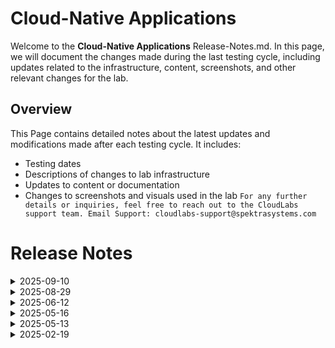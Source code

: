 # Cloud-Native Applications

Welcome to the **Cloud-Native Applications** Release-Notes.md. In this page, we will document the changes made during the last testing cycle, including updates related to the infrastructure, content, screenshots, and other relevant changes for the lab.

## Overview
This Page contains detailed notes about the latest updates and modifications made after each testing cycle. It includes:
- Testing dates
- Descriptions of changes to lab infrastructure
- Updates to content or documentation
- Changes to screenshots and visuals used in the lab
`For any further details or inquiries, feel free to reach out to the CloudLabs support team. Email Support: cloudlabs-support@spektrasystems.com`

# Release Notes

<details>
  <summary>2025-09-10</summary>

## Release Date: 2025-09-10

### Summary of Changes

- The lab has been successfully tested, and the lab content along with validations have been reviewed and updated.

### Testing Notes

- **Testing Date**: 2025-09-10

### Testing Scope 

- Performed end to end lab testing and all validations were successful, updated lab guide for better clarity.

</details>

<details>
  <summary>2025-08-29</summary>

## Release Date: 2025-08-29

### Summary of Changes

Minor updates, including clearer UI screenshots and refined instructions for improved clarity and accuracy.   

### Infrastructure Changes

N/A

### Content Changes

N/A

### Screenshot Updates

- **Minor updates**: 

    - **Updated UI Screenshots**: Replaced screenshots to match the latest user interface.
    - **Instruction Refinements**:Added clear instructions.

### Testing Notes

- **Testing Date**: 2025-08-29

### Testing Scope 

 Conducted end-to-end architecture validation, cost estimation checks, and prerequisite verification.

---
</details>
<details>
  <summary>2025-06-12</summary>
### Release Date: 2025-05-16
- **Testing Date**: 2025-06-12
## Infrastructure Changes
NA
## Content Changes
- **Change**: Minor UI Changes and instructions updated.
## Screenshot Updates
- **Change**: Screenshots are udpated.
## Testing Notes
- **Testing Date**: 2025-06-12
- **Issues Found**: NA
- **Resolved Issues**: NA
---
</details>
<details>
  <summary>2025-05-16</summary>
### Release Date: 2025-05-16
- **Testing Date**: 2025-05-16
## Infrastructure Changes
NA
## Content Changes
- **Change**: Minor UI Changes and instructions updated.
## Screenshot Updates
- **Change**: Screenshots are upto date.
## Testing Notes
- **Testing Date**: 2025-05-16
- **Issues Found**: NA
- **Resolved Issues**: NA
---
</details>
<details>
  <summary>2025-05-13</summary>
### Release Date: 2025-05-13
- **Testing Date**: 2025-05-13
## Infrastructure Changes
NA
## Content Changes
- **Change**: Minor UI Changes and instructions updated for English and Spanish language based on customer feedback.
## Screenshot Updates
- **Change**: Screenshots are upto date.
## Testing Notes
- **Testing Date**: 2025-05-13
- **Issues Found**: NA
- **Resolved Issues**: NA
---
</details>
<details>
  <summary>2025-02-19</summary>
### Release Date: 2025-02-17
- **Change**: Updated the lab guide for UI changes and updated YAML file to resolve the GitHub workflow issue in ex 5 task 2 step 25.
- **Testing Date**: 2025-02-19
## Infrastructure Changes
NA
## Content Changes
- **Change**: Updated the lab guide with the latest UI updates.
## Testing Notes
- **Testing Date**: 2025-02-19
- **Issues Found**: The most recent testing phase was completed. Faced an issue in ex 5 task 2 step 25 website was not coming up.
- **Resolved Issues**: Updated the YAML to resolve the issue.

---
</details>
